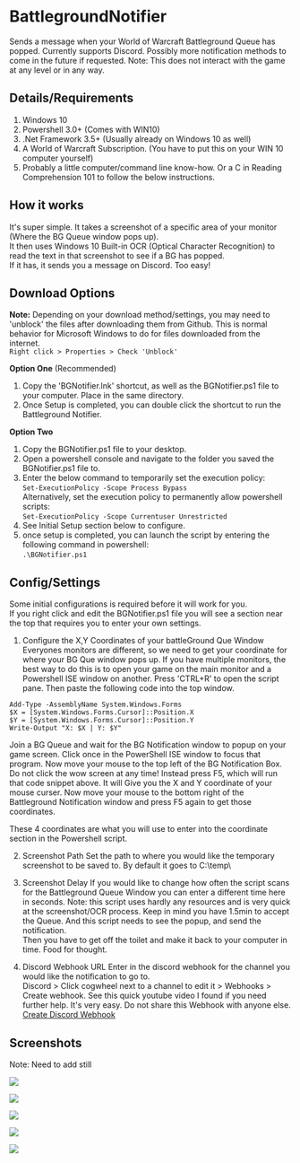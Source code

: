 # BattlegroundNotifier
Sends a message when your World of Warcraft Battleground Queue has popped.
Currently supports Discord. Possibly more notification methods to come in the future if requested.
Note: This does not interact with the game at any level or in any way.

## Details/Requirements
1. Windows 10
2. Powershell 3.0+ (Comes with WIN10)
3. .Net Framework 3.5+ (Usually already on Windows 10 as well)
4. A World of Warcraft Subscription. (You have to put this on your WIN 10 computer yourself)
5. Probably a little computer/command line know-how. Or a C in Reading Comprehension 101 to follow the below instructions.

## How it works
It's super simple. It takes a screenshot of a specific area of your monitor (Where the BG Queue window pops up).  
It then uses Windows 10 Built-in OCR (Optical Character Recognition) to read the text in that screenshot to see if a BG has popped.  
If it has, it sends you a message on Discord. Too easy!

## Download Options

**Note:**
Depending on your download method/settings, you may need to 'unblock' the files after downloading them from Github. This is normal behavior for Microsoft Windows to do for files downloaded from the internet.  
`Right click > Properties > Check 'Unblock'`

**Option One** (Recommended)
1. Copy the 'BGNotifier.lnk' shortcut, as well as the BGNotifier.ps1 file to your computer. Place in the same directory.
3. Once Setup is completed, you can double click the shortcut to run the Battleground Notifier.  

**Option Two**
1. Copy the BGNotifier.ps1 file to your desktop.
2. Open a powershell console and navigate to the folder you saved the BGNotifier.ps1 file to.
3. Enter the below command to temporarily set the execution policy:  
  `Set-ExecutionPolicy -Scope Process Bypass`  
  Alternatively, set the execution policy to permanently allow powershell scripts:  
  `Set-ExecutionPolicy -Scope Currentuser Unrestricted`  
4. See Initial Setup section below to configure.
5. once setup is completed, you can launch the script by entering the following command in powershell:  
`.\BGNotifier.ps1`  

## Config/Settings  
Some initial configurations is required before it will work for you.  
If you right click and edit the BGNotifier.ps1 file you will see a section near the top that requires you to enter your own settings.

1. Configure the X,Y Coordinates of your battleGround Que Window  
Everyones monitors are different, so we need to get your coordinate for where your BG Que window pops up.
If you have multiple monitors, the best way to do this is to open your game on the main monitor and a Powershell ISE window on another. 
Press 'CTRL+R' to open the script pane. Then paste the following code into the top window.  

```
Add-Type -AssemblyName System.Windows.Forms
$X = [System.Windows.Forms.Cursor]::Position.X
$Y = [System.Windows.Forms.Cursor]::Position.Y
Write-Output "X: $X | Y: $Y"
```  

Join a BG Queue and wait for the BG Notification window to popup on your game screen. Click once in the PowerShell ISE window to focus that program. Now move your mouse to the top left of the BG Notification Box. Do not click the wow screen at any time! Instead press F5, which will run that code snippet above. It will Give you the X and Y coordinate of your mouse curser. Now move your mouse to the bottom right of the Battleground Notification window and press F5 again to get those coordinates.  

These 4 coordinates are what you will use to enter into the coordinate section in the Powershell script.  

2. Screenshot Path
Set the path to where you would like the temporary screenshot to be saved to. By default it goes to C:\temp\  

3. Screenshot Delay
If you would like to change how often the script scans for the Battleground Queue Window you can enter a different time here in seconds.
Note: this script uses hardly any resources and is very quick at the screenshot/OCR process. Keep in mind you have 1.5min to accept the Queue. And this script needs to see the popup, and send the notification.  
Then you have to get off the toilet and make it back to your computer in time. Food for thought.

4. Discord Webhook URL
Enter in the discord webhook for the channel you would like the notification to go to.  
Discord > Click cogwheel next to a channel to edit it > Webhooks > Create webhook.
See this quick youtube video I found if you need further help. It's very easy. Do not share this Webhook with anyone else.  
[Create Discord Webhook](https://www.youtube.com/watch?v=zxi926qhP7w)


## Screenshots  
Note: Need to add still

![](https://raw.githubusercontent.com/ninthwalker/BattlegroundNotifier/master/screenshots/-.png)  

![](https://raw.githubusercontent.com/ninthwalker/BattlegroundNotifier/master/screenshots/-png)  

![](https://raw.githubusercontent.com/ninthwalker/BattlegroundNotifier/master/screenshots/-.png)  

![](https://raw.githubusercontent.com/ninthwalker/BattlegroundNotifier/master/screenshots/-.png)  

![](https://raw.githubusercontent.com/ninthwalker/BattlegroundNotifier/master/screenshots/-.png)
